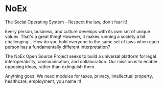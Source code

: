 # NoEx
The Social Operating System - Respect the law, don't fear it!

Every person, business, and culture develops with its own set of unique values. That's a great thing! However, it makes running a society a bit challenging... How do you hold everyone to the same set of laws when each person has a fundamentally different interpretation?

The NoEx Open Source Project seeks to build a universal platform for legal interoperability, communication, and collaboration. Our mission is to enable opposing ideas, rather than extinguish them.

Anything goes!  We need modules for taxes, privacy, intellectual property, healthcare, employment, you name it!

